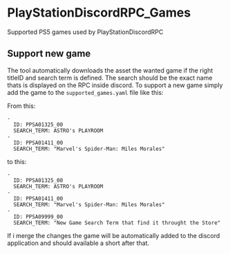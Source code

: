 # PlayStationDiscordRPC_Games
Supported PS5 games used by PlayStationDiscordRPC 


## Support new game

The tool automatically downloads the asset the wanted game if the right titleID and search term is defined. The search should be the exact name thats is displayed on the RPC inside discord.
To support a new game simply add the game to the `supported_games.yaml` file like this:

From this:
```
-
  ID: PPSA01325_00
  SEARCH_TERM: ASTRO's PLAYROOM
-
  ID: PPSA01411_00
  SEARCH_TERM: "Marvel's Spider-Man: Miles Morales"
```

to this:

```
-
  ID: PPSA01325_00
  SEARCH_TERM: ASTRO's PLAYROOM
-
  ID: PPSA01411_00
  SEARCH_TERM: "Marvel's Spider-Man: Miles Morales"
-
  ID: PPSA09999_00
  SEARCH_TERM: "New Game Search Term that find it throught the Store"

```

If i merge the changes the game will be automatically added to the discord application and should available a short after that.
